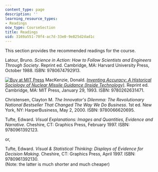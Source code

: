 ```yaml
---
content_type: page
description: ''
learning_resource_types:
- Readings
ocw_type: CourseSection
title: Readings
uid: 3169a551-70f4-ac7d-33e0-9e825d2dad1c
---
```


This section provides the recommended readings for the course.

Latour, Bruno. _Science in Action: How to Follow Scientists and Engineers Through Society_. Reprint ed. Cambridge, MA: Harvard University Press, October 1988. ISBN: 9780674792913.

[![Buy at MIT Press](/images/mp_logo.gif)](https://mitpress.mit.edu/9780262631471) MacKenzie, Donald. [_Inventing Accuracy: A Historical Sociology of Nuclear Missile Guidance (Inside Technology)_](https://mitpress.mit.edu/9780262631471). Reprint ed. Cambridge, MA: MIT Press, January 29, 1993. ISBN: 9780262631471.

Christensen, Clayton M. _The Innovator's Dilemma: The Revolutionary National Bestseller That Changed The Way We Do Business_. 1st ed. New York, NY: HarperBusiness, May 2, 2000. ISBN: 9780066620695.

Tufte, Edward. _Visual Explanations: Images and Quantities, Evidence and Narrative_. Cheshire, CT: Graphics Press, February 1997. ISBN: 9780961392123.

or,

Tufte, Edward. _Visual & Statistical Thinking: Displays of Evidence for Decision Making_. Cheshire, CT: Graphics Press, April 1997. ISBN: 9780961392130.  
(Note: the latter is much shorter and much cheaper)
